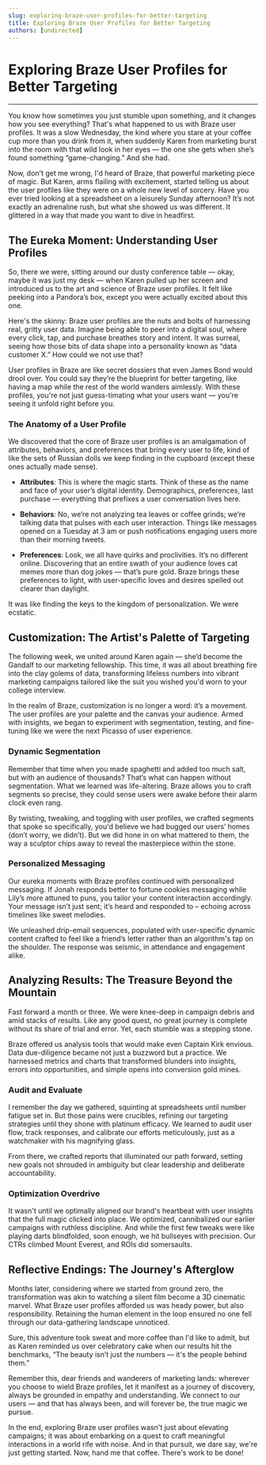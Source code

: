 ```yaml
---
slug: exploring-braze-user-profiles-for-better-targeting
title: Exploring Braze User Profiles for Better Targeting
authors: [undirected]
---
```



# Exploring Braze User Profiles for Better Targeting

---

You know how sometimes you just stumble upon something, and it changes how you see everything? That's what happened to us with Braze user profiles. It was a slow Wednesday, the kind where you stare at your coffee cup more than you drink from it, when suddenly Karen from marketing burst into the room with that wild look in her eyes — the one she gets when she’s found something “game-changing.” And she had. 

Now, don't get me wrong, I'd heard of Braze, that powerful marketing piece of magic. But Karen, arms flailing with excitement, started telling us about the user profiles like they were on a whole new level of sorcery. Have you ever tried looking at a spreadsheet on a leisurely Sunday afternoon? It’s not exactly an adrenaline rush, but what she showed us was different. It glittered in a way that made you want to dive in headfirst. 

## The Eureka Moment: Understanding User Profiles

So, there we were, sitting around our dusty conference table — okay, maybe it was just my desk — when Karen pulled up her screen and introduced us to the art and science of Braze user profiles. It felt like peeking into a Pandora’s box, except you were actually excited about this one.

Here's the skinny: Braze user profiles are the nuts and bolts of harnessing real, gritty user data. Imagine being able to peer into a digital soul, where every click, tap, and purchase breathes story and intent. It was surreal, seeing how those bits of data shape into a personality known as “data customer X.” How could we not use that?

User profiles in Braze are like secret dossiers that even James Bond would drool over. You could say they’re the blueprint for better targeting, like having a map while the rest of the world wanders aimlessly. With these profiles, you're not just guess-timating what your users want — you're seeing it unfold right before you. 

### The Anatomy of a User Profile

We discovered that the core of Braze user profiles is an amalgamation of attributes, behaviors, and preferences that bring every user to life, kind of like the sets of Russian dolls we keep finding in the cupboard (except these ones actually made sense).

- **Attributes**: This is where the magic starts. Think of these as the name and face of your user’s digital identity. Demographics, preferences, last purchase — everything that prefixes a user conversation lives here.

- **Behaviors**: No, we’re not analyzing tea leaves or coffee grinds; we’re talking data that pulses with each user interaction. Things like messages opened on a Tuesday at 3 am or push notifications engaging users more than their morning tweets.

- **Preferences**: Look, we all have quirks and proclivities. It’s no different online. Discovering that an entire swath of your audience loves cat memes more than dog jokes — that’s pure gold. Braze brings these preferences to light, with user-specific loves and desires spelled out clearer than daylight.

It was like finding the keys to the kingdom of personalization. We were ecstatic.

## Customization: The Artist's Palette of Targeting

The following week, we united around Karen again — she’d become the Gandalf to our marketing fellowship. This time, it was all about breathing fire into the clay golems of data, transforming lifeless numbers into vibrant marketing campaigns tailored like the suit you wished you'd worn to your college interview.

In the realm of Braze, customization is no longer a word: it’s a movement. The user profiles are your palette and the canvas your audience. Armed with insights, we began to experiment with segmentation, testing, and fine-tuning like we were the next Picasso of user experience.

### Dynamic Segmentation

Remember that time when you made spaghetti and added too much salt, but with an audience of thousands? That’s what can happen without segmentation. What we learned was life-altering. Braze allows you to craft segments so precise, they could sense users were awake before their alarm clock even rang.

By twisting, tweaking, and toggling with user profiles, we crafted segments that spoke so specifically, you'd believe we had bugged our users’ homes (don’t worry, we didn’t). But we did hone in on what mattered to them, the way a sculptor chips away to reveal the masterpiece within the stone.

### Personalized Messaging

Our eureka moments with Braze profiles continued with personalized messaging. If Jonah responds better to fortune cookies messaging while Lily’s more attuned to puns, you tailor your content interaction accordingly. Your message isn’t just sent; it’s heard and responded to – echoing across timelines like sweet melodies.

We unleashed drip-email sequences, populated with user-specific dynamic content crafted to feel like a friend’s letter rather than an algorithm's tap on the shoulder. The response was seismic, in attendance and engagement alike.

## Analyzing Results: The Treasure Beyond the Mountain

Fast forward a month or three. We were knee-deep in campaign debris and amid stacks of results. Like any good quest, no great journey is complete without its share of trial and error. Yet, each stumble was a stepping stone.

Braze offered us analysis tools that would make even Captain Kirk envious. Data due-diligence became not just a buzzword but a practice. We harnessed metrics and charts that transformed blunders into insights, errors into opportunities, and simple opens into conversion gold mines.

### Audit and Evaluate

I remember the day we gathered, squinting at spreadsheets until number fatigue set in. But those pains were crucibles, refining our targeting strategies until they shone with platinum efficacy. We learned to audit user flow, track responses, and calibrate our efforts meticulously, just as a watchmaker with his magnifying glass.

From there, we crafted reports that illuminated our path forward, setting new goals not shrouded in ambiguity but clear leadership and deliberate accountability.

### Optimization Overdrive

It wasn't until we optimally aligned our brand's heartbeat with user insights that the full magic clicked into place. We optimized, cannibalized our earlier campaigns with ruthless discipline. And while the first few tweaks were like playing darts blindfolded, soon enough, we hit bullseyes with precision. Our CTRs climbed Mount Everest, and ROIs did somersaults.

## Reflective Endings: The Journey's Afterglow

Months later, considering where we started from ground zero, the transformation was akin to watching a silent film become a 3D cinematic marvel. What Braze user profiles afforded us was heady power, but also responsibility. Retaining the human element in the loop ensured no one fell through our data-gathering landscape unnoticed. 

Sure, this adventure took sweat and more coffee than I'd like to admit, but as Karen reminded us over celebratory cake when our results hit the benchmarks, “The beauty isn’t just the numbers — it's the people behind them.” 

Remember this, dear friends and wanderers of marketing lands: wherever you choose to wield Braze profiles, let it manifest as a journey of discovery, always be grounded in empathy and understanding. We connect to our users — and that has always been, and will forever be, the true magic we pursue. 

In the end, exploring Braze user profiles wasn't just about elevating campaigns; it was about embarking on a quest to craft meaningful interactions in a world rife with noise. And in that pursuit, we dare say, we're just getting started. Now, hand me that coffee. There's work to be done!